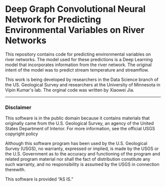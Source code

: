 # Deep Graph Convolutional Neural Network for Predicting Environmental Variables on River Networks
This repository contains code for predicting environmental variables on river networks.
The model used for these predictions is a Deep Learning model that incorporates information from the river network.
The original intent of the model was to predict stream temperature and streamflow. 

This work is being developed by researchers in the Data Science branch of the US. Geological Survey and researchers at the University of Minnesota in Vipin Kumar's lab. The orginal code was written by Xiaowei Jia.



___

### Disclaimer
This software is in the public domain because it contains materials that originally came from the U.S. Geological Survey, an agency of the United States Department of Interior. For more information, see the official USGS copyright policy

Although this software program has been used by the U.S. Geological Survey (USGS), no warranty, expressed or implied, is made by the USGS or the U.S. Government as to the accuracy and functioning of the program and related program material nor shall the fact of distribution constitute any such warranty, and no responsibility is assumed by the USGS in connection therewith.

This software is provided “AS IS.”
